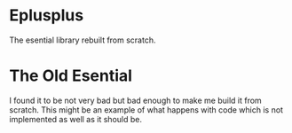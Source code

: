 # Eplusplus
The esential library rebuilt from scratch.

# The Old Esential
I found it to be not very bad but bad enough to make me build it from scratch. This might be an example of what happens with code which is not implemented as well as it should be. 
